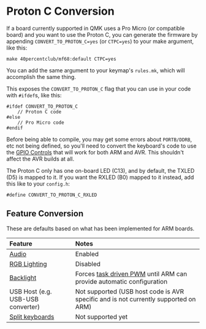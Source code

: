 # Proton C Conversion

If a board currently supported in QMK uses a Pro Micro \(or compatible board\) and you want to use the Proton C, you can generate the firmware by appending `CONVERT_TO_PROTON_C=yes` \(or `CTPC=yes`\) to your make argument, like this:

```text
make 40percentclub/mf68:default CTPC=yes
```

You can add the same argument to your keymap's `rules.mk`, which will accomplish the same thing.

This exposes the `CONVERT_TO_PROTON_C` flag that you can use in your code with `#ifdef`s, like this:

```text
#ifdef CONVERT_TO_PROTON_C
    // Proton C code
#else
    // Pro Micro code
#endif
```

Before being able to compile, you may get some errors about `PORTB/DDRB`, etc not being defined, so you'll need to convert the keyboard's code to use the [GPIO Controls](internals_gpio_control.md) that will work for both ARM and AVR. This shouldn't affect the AVR builds at all.

The Proton C only has one on-board LED \(C13\), and by default, the TXLED \(D5\) is mapped to it. If you want the RXLED \(B0\) mapped to it instead, add this like to your `config.h`:

```text
#define CONVERT_TO_PROTON_C_RXLED
```

## Feature Conversion

These are defaults based on what has been implemented for ARM boards.

| Feature | Notes |
| :--- | :--- |
| [Audio](../features/feature_audio.md) | Enabled |
| [RGB Lighting](../features/feature_rgblight.md) | Disabled |
| [Backlight](../features/feature_backlight.md) | Forces [task driven PWM](../features/feature_backlight.md#software-pwm-driver) until ARM can provide automatic configuration |
| USB Host \(e.g. USB-USB converter\) | Not supported \(USB host code is AVR specific and is not currently supported on ARM\) |
| [Split keyboards](../features/feature_split_keyboard.md) | Not supported yet |

